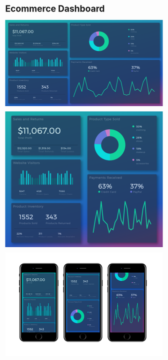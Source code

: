 # Ecommerce Dashboard

![homePage](/public/assets/dashboard.png)

![miniView](/public/assets/mini.png)

![mobileView](/public/assets/mobile1.png)